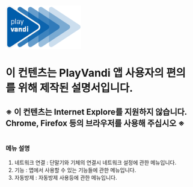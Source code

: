 
<img width="200" src="./Images/vandilogo.png"><br>

# 이 컨텐츠는 PlayVandi 앱 사용자의 편의를 위해 제작된 설명서입니다.

## ※ 이 컨텐츠는 Internet Explore를 지원하지 않습니다. Chrome, Firefox 등의 브라우저를 사용해 주십시오 ※

#

### 메뉴 설명
1. 네트워크 연결 : 단말기와 기체의 연결시 네트워크 설정에 관한 메뉴입니다.
2. 기능 : 앱에서 사용할 수 있는 기능들에 관한 메뉴입니다.
3. 자동방제 : 자동방제 사용등에 관한 메뉴입니다.
